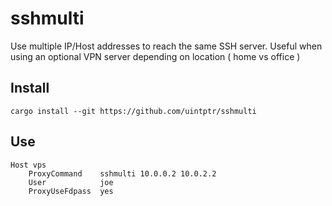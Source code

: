 # sshmulti

Use multiple IP/Host addresses to reach the same SSH server. Useful when using
an optional VPN server depending on location ( home vs office )

## Install

```
cargo install --git https://github.com/uintptr/sshmulti
```


## Use
```
Host vps
    ProxyCommand    sshmulti 10.0.0.2 10.0.2.2
    User            joe
    ProxyUseFdpass  yes
```